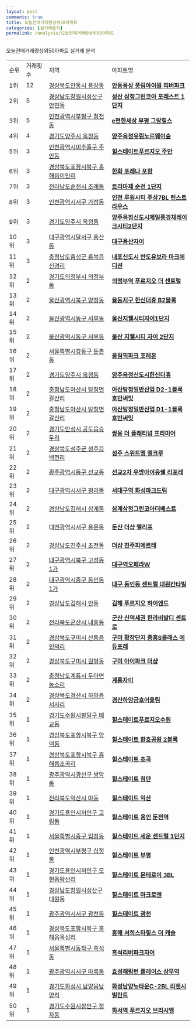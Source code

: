 ```yaml
---
layout: post
comments: true
title: 오늘전매거래량상위50아파트
categories: [실거래분석]
permalink: /analysis/오늘전매거래량상위50아파트
---
```


오늘전매거래량상위50아파트 실거래 분석

<table>
  <tr>
    <td>순위</td>
    <td>거래횟수</td>
    <td>지역</td>
    <td>아파트명</td>
  </tr>

  <tr>
    <td>1위</td>
    <td>12</td>
    <td><a href="/apt/경상북도안동시용상동">경상북도안동시 용상동</a></td>
    <td colspan="4" style="font-weight: bold;"><a href="/apt/경상북도안동시용상동안동용상풍림아이원리버파크">안동용상 풍림아이원 리버파크</a></td>
  </tr>

  <tr>
    <td>2위</td>
    <td>5</td>
    <td><a href="/apt/경상남도창원시성산구안민동">경상남도창원시성산구 안민동</a></td>
    <td colspan="4" style="font-weight: bold;"><a href="/apt/경상남도창원시성산구안민동성산삼정그린코아포레스트1단지">성산 삼정그린코아 포레스트 1단지</a></td>
  </tr>

  <tr>
    <td>3위</td>
    <td>5</td>
    <td><a href="/apt/인천광역시부평구청천동">인천광역시부평구 청천동</a></td>
    <td colspan="4" style="font-weight: bold;"><a href="/apt/인천광역시부평구청천동e편한세상부평그랑힐스">e편한세상 부평 그랑힐스</a></td>
  </tr>

  <tr>
    <td>4위</td>
    <td>4</td>
    <td><a href="/apt/경기도양주시옥정동">경기도양주시 옥정동</a></td>
    <td colspan="4" style="font-weight: bold;"><a href="/apt/경기도양주시옥정동양주옥정유림노르웨이숲">양주옥정유림노르웨이숲</a></td>
  </tr>

  <tr>
    <td>5위</td>
    <td>3</td>
    <td><a href="/apt/인천광역시미추홀구주안동">인천광역시미추홀구 주안동</a></td>
    <td colspan="4" style="font-weight: bold;"><a href="/apt/인천광역시미추홀구주안동힐스테이트푸르지오주안">힐스테이트푸르지오 주안</a></td>
  </tr>

  <tr>
    <td>6위</td>
    <td>3</td>
    <td><a href="/apt/경상북도포항시북구흥해읍이인리">경상북도포항시북구 흥해읍이인리</a></td>
    <td colspan="4" style="font-weight: bold;"><a href="/apt/경상북도포항시북구흥해읍이인리한화포레나포항">한화 포레나 포항</a></td>
  </tr>

  <tr>
    <td>7위</td>
    <td>3</td>
    <td><a href="/apt/전라남도순천시조례동">전라남도순천시 조례동</a></td>
    <td colspan="4" style="font-weight: bold;"><a href="/apt/전라남도순천시조례동트리마제순천1단지">트리마제 순천 1단지</a></td>
  </tr>

  <tr>
    <td>8위</td>
    <td>3</td>
    <td><a href="/apt/인천광역시서구가정동">인천광역시서구 가정동</a></td>
    <td colspan="4" style="font-weight: bold;"><a href="/apt/인천광역시서구가정동인천루원시티주상7BL린스트라우스">인천 루원시티 주상7BL 린스트라우스</a></td>
  </tr>

  <tr>
    <td>9위</td>
    <td>3</td>
    <td><a href="/apt/경기도양주시옥정동">경기도양주시 옥정동</a></td>
    <td colspan="4" style="font-weight: bold;"><a href="/apt/경기도양주시옥정동양주옥정신도시제일풍경채레이크시티2단지">양주옥정신도시제일풍경채레이크시티2단지</a></td>
  </tr>

  <tr>
    <td>10위</td>
    <td>3</td>
    <td><a href="/apt/대구광역시달서구용산동">대구광역시달서구 용산동</a></td>
    <td colspan="4" style="font-weight: bold;"><a href="/apt/대구광역시달서구용산동대구용산자이">대구용산자이</a></td>
  </tr>

  <tr>
    <td>11위</td>
    <td>3</td>
    <td><a href="/apt/충청남도홍성군홍북읍신경리">충청남도홍성군 홍북읍신경리</a></td>
    <td colspan="4" style="font-weight: bold;"><a href="/apt/충청남도홍성군홍북읍신경리내포신도시반도유보라마크에디션">내포신도시 반도유보라 마크에디션</a></td>
  </tr>

  <tr>
    <td>12위</td>
    <td>2</td>
    <td><a href="/apt/경기도의정부시의정부동">경기도의정부시 의정부동</a></td>
    <td colspan="4" style="font-weight: bold;"><a href="/apt/경기도의정부시의정부동의정부역푸르지오더센트럴">의정부역 푸르지오 더 센트럴</a></td>
  </tr>

  <tr>
    <td>13위</td>
    <td>2</td>
    <td><a href="/apt/울산광역시북구양정동">울산광역시북구 양정동</a></td>
    <td colspan="4" style="font-weight: bold;"><a href="/apt/울산광역시북구양정동율동지구한신더휴B2블록">율동지구 한신더휴 B2블록</a></td>
  </tr>

  <tr>
    <td>14위</td>
    <td>2</td>
    <td><a href="/apt/울산광역시동구서부동">울산광역시동구 서부동</a></td>
    <td colspan="4" style="font-weight: bold;"><a href="/apt/울산광역시동구서부동울산지웰시티자이1단지">울산지웰시티자이1단지</a></td>
  </tr>

  <tr>
    <td>15위</td>
    <td>2</td>
    <td><a href="/apt/울산광역시동구서부동">울산광역시동구 서부동</a></td>
    <td colspan="4" style="font-weight: bold;"><a href="/apt/울산광역시동구서부동울산지웰시티자이2단지">울산 지웰시티 자이 2단지</a></td>
  </tr>

  <tr>
    <td>16위</td>
    <td>2</td>
    <td><a href="/apt/서울특별시강동구둔촌동">서울특별시강동구 둔촌동</a></td>
    <td colspan="4" style="font-weight: bold;"><a href="/apt/서울특별시강동구둔촌동올림픽파크포레온">올림픽파크 포레온</a></td>
  </tr>

  <tr>
    <td>17위</td>
    <td>2</td>
    <td><a href="/apt/경기도양주시옥정동">경기도양주시 옥정동</a></td>
    <td colspan="4" style="font-weight: bold;"><a href="/apt/경기도양주시옥정동양주옥정신도시한신더휴">양주옥정신도시한신더휴</a></td>
  </tr>

  <tr>
    <td>18위</td>
    <td>2</td>
    <td><a href="/apt/충청남도아산시탕정면갈산리">충청남도아산시 탕정면갈산리</a></td>
    <td colspan="4" style="font-weight: bold;"><a href="/apt/충청남도아산시탕정면갈산리아산탕정일반산업D2-1블록호반써밋">아산탕정일반산업 D2-1블록 호반써밋</a></td>
  </tr>

  <tr>
    <td>19위</td>
    <td>2</td>
    <td><a href="/apt/충청남도아산시탕정면갈산리">충청남도아산시 탕정면갈산리</a></td>
    <td colspan="4" style="font-weight: bold;"><a href="/apt/충청남도아산시탕정면갈산리아산탕정일반산업D1-1블록호반써밋">아산탕정일반산업 D1-1블록 호반써밋</a></td>
  </tr>

  <tr>
    <td>20위</td>
    <td>2</td>
    <td><a href="/apt/경기도안성시공도읍승두리">경기도안성시 공도읍승두리</a></td>
    <td colspan="4" style="font-weight: bold;"><a href="/apt/경기도안성시공도읍승두리쌍용더플래티넘프리미어">쌍용 더 플래티넘 프리미어</a></td>
  </tr>

  <tr>
    <td>21위</td>
    <td>2</td>
    <td><a href="/apt/경상북도성주군성주읍백전리">경상북도성주군 성주읍백전리</a></td>
    <td colspan="4" style="font-weight: bold;"><a href="/apt/경상북도성주군성주읍백전리성주스위트엠엘크루">성주 스위트엠 엘크루</a></td>
  </tr>

  <tr>
    <td>22위</td>
    <td>2</td>
    <td><a href="/apt/광주광역시동구선교동">광주광역시동구 선교동</a></td>
    <td colspan="4" style="font-weight: bold;"><a href="/apt/광주광역시동구선교동선교2차우방아이유쉘리포레">선교2차 우방아이유쉘 리포레</a></td>
  </tr>

  <tr>
    <td>23위</td>
    <td>2</td>
    <td><a href="/apt/대구광역시서구평리동">대구광역시서구 평리동</a></td>
    <td colspan="4" style="font-weight: bold;"><a href="/apt/대구광역시서구평리동서대구역화성파크드림">서대구역 화성파크드림</a></td>
  </tr>

  <tr>
    <td>24위</td>
    <td>2</td>
    <td><a href="/apt/경상남도김해시삼계동">경상남도김해시 삼계동</a></td>
    <td colspan="4" style="font-weight: bold;"><a href="/apt/경상남도김해시삼계동삼계삼정그린코아더베스트">삼계삼정그린코아더베스트</a></td>
  </tr>

  <tr>
    <td>25위</td>
    <td>2</td>
    <td><a href="/apt/대전광역시서구용문동">대전광역시서구 용문동</a></td>
    <td colspan="4" style="font-weight: bold;"><a href="/apt/대전광역시서구용문동둔산더샵엘리프">둔산 더샵 엘리프</a></td>
  </tr>

  <tr>
    <td>26위</td>
    <td>2</td>
    <td><a href="/apt/경상남도진주시초전동">경상남도진주시 초전동</a></td>
    <td colspan="4" style="font-weight: bold;"><a href="/apt/경상남도진주시초전동더샵진주피에르테">더샵 진주피에르테</a></td>
  </tr>

  <tr>
    <td>27위</td>
    <td>2</td>
    <td><a href="/apt/대구광역시북구고성동1가">대구광역시북구 고성동1가</a></td>
    <td colspan="4" style="font-weight: bold;"><a href="/apt/대구광역시북구고성동1가대구역오페라W">대구역오페라W</a></td>
  </tr>

  <tr>
    <td>28위</td>
    <td>2</td>
    <td><a href="/apt/대구광역시중구동인동1가">대구광역시중구 동인동1가</a></td>
    <td colspan="4" style="font-weight: bold;"><a href="/apt/대구광역시중구동인동1가대구동인동센트럴대원칸타빌">대구 동인동 센트럴 대원칸타빌</a></td>
  </tr>

  <tr>
    <td>29위</td>
    <td>2</td>
    <td><a href="/apt/경상남도김해시안동">경상남도김해시 안동</a></td>
    <td colspan="4" style="font-weight: bold;"><a href="/apt/경상남도김해시안동김해푸르지오하이엔드">김해 푸르지오 하이엔드</a></td>
  </tr>

  <tr>
    <td>30위</td>
    <td>2</td>
    <td><a href="/apt/전라북도군산시내흥동">전라북도군산시 내흥동</a></td>
    <td colspan="4" style="font-weight: bold;"><a href="/apt/전라북도군산시내흥동군산신역세권한라비발디센트로">군산 신역세권 한라비발디 센트로</a></td>
  </tr>

  <tr>
    <td>31위</td>
    <td>2</td>
    <td><a href="/apt/경상북도구미시산동읍인덕리">경상북도구미시 산동읍인덕리</a></td>
    <td colspan="4" style="font-weight: bold;"><a href="/apt/경상북도구미시산동읍인덕리구미확장단지중흥S클래스에듀포레">구미 확장단지 중흥S클래스 에듀포레</a></td>
  </tr>

  <tr>
    <td>32위</td>
    <td>2</td>
    <td><a href="/apt/경상북도구미시원평동">경상북도구미시 원평동</a></td>
    <td colspan="4" style="font-weight: bold;"><a href="/apt/경상북도구미시원평동구미아이파크더샵">구미 아이파크 더샵</a></td>
  </tr>

  <tr>
    <td>33위</td>
    <td>2</td>
    <td><a href="/apt/충청남도계룡시두마면농소리">충청남도계룡시 두마면농소리</a></td>
    <td colspan="4" style="font-weight: bold;"><a href="/apt/충청남도계룡시두마면농소리계룡자이">계룡자이</a></td>
  </tr>

  <tr>
    <td>34위</td>
    <td>2</td>
    <td><a href="/apt/경상북도경산시하양읍서사리">경상북도경산시 하양읍서사리</a></td>
    <td colspan="4" style="font-weight: bold;"><a href="/apt/경상북도경산시하양읍서사리경산하양금호어울림">경산하양금호어울림</a></td>
  </tr>

  <tr>
    <td>35위</td>
    <td>1</td>
    <td><a href="/apt/경기도수원시팔달구매교동">경기도수원시팔달구 매교동</a></td>
    <td colspan="4" style="font-weight: bold;"><a href="/apt/경기도수원시팔달구매교동힐스테이트푸르지오수원">힐스테이트푸르지오수원</a></td>
  </tr>

  <tr>
    <td>36위</td>
    <td>1</td>
    <td><a href="/apt/경상북도포항시북구양덕동">경상북도포항시북구 양덕동</a></td>
    <td colspan="4" style="font-weight: bold;"><a href="/apt/경상북도포항시북구양덕동힐스테이트환호공원2블록">힐스테이트 환호공원 2블록</a></td>
  </tr>

  <tr>
    <td>37위</td>
    <td>1</td>
    <td><a href="/apt/경상북도포항시북구흥해읍초곡리">경상북도포항시북구 흥해읍초곡리</a></td>
    <td colspan="4" style="font-weight: bold;"><a href="/apt/경상북도포항시북구흥해읍초곡리힐스테이트초곡">힐스테이트 초곡</a></td>
  </tr>

  <tr>
    <td>38위</td>
    <td>1</td>
    <td><a href="/apt/광주광역시광산구쌍암동">광주광역시광산구 쌍암동</a></td>
    <td colspan="4" style="font-weight: bold;"><a href="/apt/광주광역시광산구쌍암동힐스테이트첨단">힐스테이트 첨단</a></td>
  </tr>

  <tr>
    <td>39위</td>
    <td>1</td>
    <td><a href="/apt/전라북도익산시마동">전라북도익산시 마동</a></td>
    <td colspan="4" style="font-weight: bold;"><a href="/apt/전라북도익산시마동힐스테이트익산">힐스테이트 익산</a></td>
  </tr>

  <tr>
    <td>40위</td>
    <td>1</td>
    <td><a href="/apt/경기도용인시처인구고림동">경기도용인시처인구 고림동</a></td>
    <td colspan="4" style="font-weight: bold;"><a href="/apt/경기도용인시처인구고림동힐스테이트용인둔전역">힐스테이트 용인 둔전역</a></td>
  </tr>

  <tr>
    <td>41위</td>
    <td>1</td>
    <td><a href="/apt/서울특별시중구입정동">서울특별시중구 입정동</a></td>
    <td colspan="4" style="font-weight: bold;"><a href="/apt/서울특별시중구입정동힐스테이트세운센트럴1단지">힐스테이트 세운 센트럴 1단지</a></td>
  </tr>

  <tr>
    <td>42위</td>
    <td>1</td>
    <td><a href="/apt/인천광역시부평구십정동">인천광역시부평구 십정동</a></td>
    <td colspan="4" style="font-weight: bold;"><a href="/apt/인천광역시부평구십정동힐스테이트부평">힐스테이트 부평</a></td>
  </tr>

  <tr>
    <td>43위</td>
    <td>1</td>
    <td><a href="/apt/경기도용인시처인구모현읍왕산리">경기도용인시처인구 모현읍왕산리</a></td>
    <td colspan="4" style="font-weight: bold;"><a href="/apt/경기도용인시처인구모현읍왕산리힐스테이트몬테로이3BL">힐스테이트 몬테로이 3BL</a></td>
  </tr>

  <tr>
    <td>44위</td>
    <td>1</td>
    <td><a href="/apt/경상남도창원시성산구대원동">경상남도창원시성산구 대원동</a></td>
    <td colspan="4" style="font-weight: bold;"><a href="/apt/경상남도창원시성산구대원동힐스테이트마크로엔">힐스테이트 마크로엔</a></td>
  </tr>

  <tr>
    <td>45위</td>
    <td>1</td>
    <td><a href="/apt/광주광역시서구광천동">광주광역시서구 광천동</a></td>
    <td colspan="4" style="font-weight: bold;"><a href="/apt/광주광역시서구광천동힐스테이트광천">힐스테이트 광천</a></td>
  </tr>

  <tr>
    <td>46위</td>
    <td>1</td>
    <td><a href="/apt/경상북도포항시북구흥해읍옥성리">경상북도포항시북구 흥해읍옥성리</a></td>
    <td colspan="4" style="font-weight: bold;"><a href="/apt/경상북도포항시북구흥해읍옥성리흥해서희스타힐스더캐슬">흥해 서희스타힐스 더 캐슬</a></td>
  </tr>

  <tr>
    <td>47위</td>
    <td>1</td>
    <td><a href="/apt/서울특별시동작구흑석동">서울특별시동작구 흑석동</a></td>
    <td colspan="4" style="font-weight: bold;"><a href="/apt/서울특별시동작구흑석동흑석리버파크자이">흑석리버파크자이</a></td>
  </tr>

  <tr>
    <td>48위</td>
    <td>1</td>
    <td><a href="/apt/광주광역시서구마륵동">광주광역시서구 마륵동</a></td>
    <td colspan="4" style="font-weight: bold;"><a href="/apt/광주광역시서구마륵동효성해링턴플레이스상무역">효성해링턴 플레이스 상무역</a></td>
  </tr>

  <tr>
    <td>49위</td>
    <td>1</td>
    <td><a href="/apt/경기도화성시남양읍남양리">경기도화성시 남양읍남양리</a></td>
    <td colspan="4" style="font-weight: bold;"><a href="/apt/경기도화성시남양읍남양리화성남양뉴타운C-2BL리젠시빌란트">화성남양뉴타운C-2BL 리젠시빌란트</a></td>
  </tr>

  <tr>
    <td>50위</td>
    <td>1</td>
    <td><a href="/apt/경기도수원시장안구정자동">경기도수원시장안구 정자동</a></td>
    <td colspan="4" style="font-weight: bold;"><a href="/apt/경기도수원시장안구정자동화서역푸르지오브리시엘">화서역 푸르지오 브리시엘</a></td>
  </tr>

</table>
